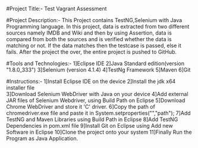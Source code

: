 #Project Title:- Test Vagrant Assessment

#Project Description:- This Project contains TestNG,Selenium with Java Programming language.
In this project, data is extracted from two different sources namely IMDB and Wiki and then by using Assertion, data is compared from both the sources
and is verified whether the data is matching or not. If the data matches then the testcase is passed, else it fails.
After the project the over, the entire project is pushed to GitHub.

#Tools and Technologies:-
1]Eclipse IDE 2]Java Standard edition(version "1.8.0_333") 3]Selenium (version 4.1.4) 4]TestNg Framework 5]Maven 6]Git

#Instructions:-
1]Install Eclipse IDE on the device
2]Install the jdk x64 installer file  
3]Download Selenium WebDriver with Java on your device
4]Add external JAR files of Selenium Webdriver, using Build Path on Eclipse
5]Download Chrome WebDriver and store it 'C' driver.
6]Copy the path of chromedriver.exe file and paste it in System.setproperties("","path");
7]Add TestNG and Maven Libraries using Build Path in Eclipse
8]Add TestNG Dependencies in pom.xml file
9]Install Git on Eclipse using Add new Software in Eclipse
10]Clone the project onto your system
11]Finally Run the Program as Java Application.
